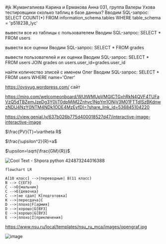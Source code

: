 #jk
Жумангалиева Карина и Ермакова Анна 031, группа Валеры Ухова тестировщики
сколько таблиц в базе данных?
Вводим SQL-запрос: SELECT COUNT(*) FROM information_schema.tables WHERE table_schema = 'p518238_lyc'

вывести все из таблицы с пользователем
Вводим SQL-запрос: SELECT * FROM users

вывести все оценки
Вводим SQL-запрос: SELECT * FROM grades

вывести пользователей и их оценки
Вводим SQL-запрос: SELECT * FROM users JOIN grades on users.user_id=grades.user_id

найти количество зписей с именем Олег
Вводим SQL-запрос: SELECT * FROM users WHERE name='Олег'


https://ovsyug.wordpress.com/ сайт

https://miro.com/welcomeonboard/WUtWMUpVMGlCTGxhRkN4QVF4TUFaVzQ5dTBZemJzeDg3Y0ljT0dpMjM2Znhvc1NqYm1ONjV3M01FTTdISzBKdnwzNDU4NzY0NTM4NDk1ODE4MzEyfDI=?share_link_id=536845104220

https://view.genial.ly/637b026b775d400018527d47/interactive-image-interactive-image

$\frac{PV}{T}=\vartheta R$

$\frac{\upsilon^2}{R}=a$

$\upsilon=\sqrt{\frac{GM}{R}}$


![Cool Text - Shpora python 424873244016388](https://user-images.githubusercontent.com/114376515/205546838-5117e868-059f-43b5-8002-e79113d45a14.png)



```mermaid
flowchart LR

A[10 класс] -->|переводные| B(11 класс)
B --> C{ЕГЭ}
C -->D{мальчик}
C -->E{девочка}
C -->|не сдал| K[подготовка]
K -->|пересдача|C
D -->|плохо|F[армия]
D -->|хорошо|G[ВУЗ]
E -->|хорошо|G[ВУЗ]
E -->|плохо|I[приключения]
```

https://www.nsu.ru/local/templates/nsu_ru_mca/images/opengraf.jpg

![image](https://user-images.githubusercontent.com/114376515/208344862-8a0012cc-e7b4-4a32-b332-316f007de09d.png)

